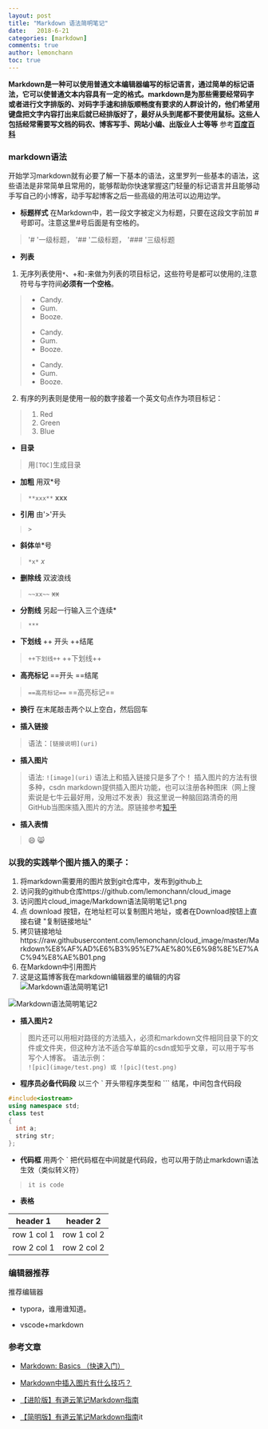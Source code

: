 ```yaml
---
layout: post
title: "Markdown 语法简明笔记"
date:   2018-6-21
categories: [markdown]
comments: true
author: lemonchann
toc: true
---
```

**Markdown是一种可以使用普通文本编辑器编写的标记语言，通过简单的标记语法，它可以使普通文本内容具有一定的格式。markdown是为那些需要经常码字或者进行文字排版的、对码字手速和排版顺畅度有要求的人群设计的，他们希望用键盘把文字内容打出来后就已经排版好了，最好从头到尾都不要使用鼠标。这些人包括经常需要写文档的码农、博客写手、网站小编、出版业人士等等** 参考[**百度百科**](https://baike.baidu.com/item/markdown/3245829?fr=aladdin)

<!-- more -->

### markdown语法
开始学习markdown就有必要了解一下基本的语法，这里罗列一些基本的语法，这些语法是非常简单且常用的，能够帮助你快速掌握这门轻量的标记语言并且能够动手写自己的小博客，动手写起博客之后一些高级的用法可以边用边学。

- **标题样式**
在Markdown中，若一段文字被定义为标题，只要在这段文字前加 # 号即可。注意这里#号后面是有空格的。
>'# '一级标题， '## '二级标题， '### '三级标题
- **列表**
1. 无序列表使用`*`、+和-来做为列表的项目标记，这些符号是都可以使用的,注意符号与字符间**必须有一个空格**。
>* Candy.
>* Gum.
>* Booze.
>- Candy.
>- Gum.
>- Booze.
>+ Candy.
>+ Gum.
>+ Booze.

2. 有序的列表则是使用一般的数字接着一个英文句点作为项目标记：
>1. Red
>2. Green
>3. Blue 
- **目录**
>用`[TOC]`生成目录
- **加粗** 用双*号
>`**xxx**` **xxx**
- **引用** 由'>'开头
>`>`
- **斜体**单*号
>`*x*` *x*
- **删除线** 双波浪线
>`~~xx~~` ~~xx~~
- **分割线** 另起一行输入三个连续*
>`***` 

- **下划线** ++ 开头 ++结尾
>`++下划线++` ++下划线++

- **高亮标记** ==开头 ==结尾
>`==高亮标记==` ==高亮标记==

- **换行**  在末尾敲击两个以上空白，然后回车

- **插入链接**
>语法：`[链接说明](uri)`

- **插入图片**   
>语法: `![image](uri)` 语法上和插入链接只是多了个！ 插入图片的方法有很多种，csdn markdown提供插入图片功能，也可以注册各种图床（网上搜索说是七牛云最好用，没用过不发表）我这里说一种脑回路清奇的用GitHub当图床插入图片的方法。原链接参考[知乎](https://www.zhihu.com/question/21065229/answer/61070700?utm_medium=social&utm_source=wechat_session)   

- **插入表情**

> :smile: :smile_cat: 

### 以我的实践举个图片插入的栗子：

1. 将markdown需要用的图片放到git仓库中，发布到github上
2. 访问我的github仓库https://github.com/lemonchann/cloud_image
3. 访问图片cloud_image/Markdown语法简明笔记1.png 
4. 点 download 按钮，在地址栏可以复制图片地址，或者在Download按钮上直接右键 "复制链接地址"
5. 拷贝链接地址https://raw.githubusercontent.com/lemonchann/cloud_image/master/Markdown%E8%AF%AD%E6%B3%95%E7%AE%80%E6%98%8E%E7%AC%94%E8%AE%B01.png
6. 在Markdown中引用图片
7. 这是这篇博客我在markdown编辑器里的编辑的内容![Markdown语法简明笔记1](https://github.com/lemonchann/lemonchann.github.io/raw/master/images/2018-6-21-Markdown_brief_syntactic/Markdown%E8%AF%AD%E6%B3%95%E7%AE%80%E6%98%8E%E7%AC%94%E8%AE%B01.png)

  ![Markdown语法简明笔记2](https://github.com/lemonchann/lemonchann.github.io/raw/master/images/2018-6-21-Markdown_brief_syntactic/Markdown%E8%AF%AD%E6%B3%95%E7%AE%80%E6%98%8E%E7%AC%94%E8%AE%B02.png)
- **插入图片2**
> 图片还可以用相对路径的方法插入，必须和markdown文件相同目录下的文件或文件夹，但这种方法不适合写单篇的csdn或知乎文章，可以用于写书写个人博客。
> 语法示例：   
> `![pic](image/test.png) 或 ![pic](test.png)`

- **程序员必备代码段**  以三个 ` 开头带程序类型和 ``` 结尾，中间包含代码段
```c++
#include<iostream>
using namespace std;
class test
{
  int a;
  string str;
};
```
- **代码框** 用两个 ` 把代码框在中间就是代码段，也可以用于防止markdown语法生效（类似转义符）   

>`it is code`

- **表格**   

header 1 | header 2  
---|---   
row 1 col 1 | row 1 col 2  
row 2 col 1 | row 2 col 2



### 编辑器推荐

推荐编辑器

- typora，谁用谁知道。

- vscode+markdown



### 参考文章
- [Markdown: Basics （快速入门）](http://wowubuntu.com/markdown/basic.html)
- [Markdown中插入图片有什么技巧？](https://www.zhihu.com/question/21065229/answer/61070700?utm_medium=social&utm_source=wechat_session)

- [【进阶版】有道云笔记Markdown指南](http://note.youdao.com/iyoudao/?p=2445)
- [【简明版】有道云笔记Markdown指南](http://note.youdao.com/iyoudao/?p=2411)it